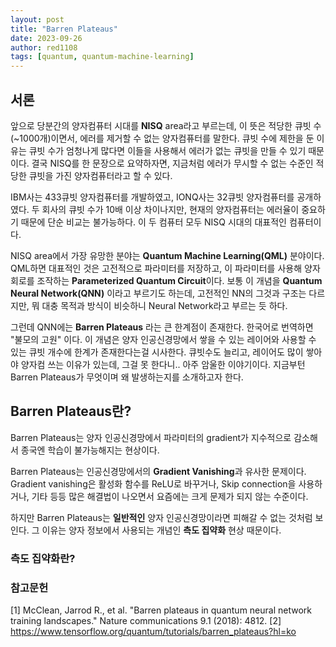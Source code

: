 ```yaml
---
layout: post
title: "Barren Plateaus"
date: 2023-09-26
author: red1108
tags: [quantum, quantum-machine-learning]
---
```



## 서론

앞으로 당분간의 양자컴퓨터 시대를 **NISQ** area라고 부르는데, 이 뜻은 적당한 큐빗 수(~1000개)이면서, 에러를 제거할 수 없는 양자컴퓨터를 말한다. 큐빗 수에 제한을 둔 이유는 큐빗 수가 엄청나게 많다면 이들을 사용해서 에러가 없는 큐빗을 만들 수 있기 때문이다. 결국 NISQ를 한 문장으로 요약하자면, 지금처럼 에러가 무시할 수 없는 수준인 적당한 큐빗을 가진 양자컴퓨터라고 할 수 있다. 

IBM사는 433큐빗 양자컴퓨터를 개발하였고, IONQ사는 32큐빗 양자컴퓨터를 공개하였다. 두 회사의 큐빗 수가 10배 이상 차이나지만, 현재의 양자컴퓨터는 에러율이 중요하기 때문에 단순 비교는 불가능하다. 이 두 컴퓨터 모두 NISQ 시대의 대표적인 컴퓨터이다.

NISQ area에서 가장 유망한 분야는 **Quantum Machine Learning(QML)** 분야이다. QML하면 대표적인 것은 고전적으로 파라미터를 저장하고, 이 파라미터를 사용해 양자 회로를 조작하는 **Parameterized Quantum Circuit**이다. 보통 이 개념을 **Quantum Neural Network(QNN)** 이라고 부르기도 하는데, 고전적인 NN의 그것과 구조는 다르지만, 뭐 대충 목적과 방식이 비슷하니 Neural Network라고 부르는 듯 하다.

그런데 QNN에는 **Barren Plateaus** 라는 큰 한계점이 존재한다. 한국어로 번역하면 "불모의 고원" 이다. 이 개념은 양자 인공신경망에서 쌓을 수 있는 레이어와 사용할 수 있는 큐빗 개수에 한계가 존재한다는걸 시사한다. 큐빗수도 늘리고, 레이어도 많이 쌓아야 양자컴 쓰는 이유가 있는데, 그걸 못 한다니.. 아주 암울한 이야기이다. 지금부턴 Barren Plateaus가 무엇이며 왜 발생하는지를 소개하고자 한다.

## Barren Plateaus란?

Barren Plateaus는 양자 인공신경망에서 파라미터의 gradient가 지수적으로 감소해서 종국엔 학습이 불가능해지는 현상이다.

Barren Plateaus는 인공신경망에서의 **Gradient Vanishing**과 유사한 문제이다. Gradient vanishing은 활성화 함수를 ReLU로 바꾸거나, Skip connection을 사용하거나, 기타 등등 많은 해결법이 나오면서 요즘에는 크게 문제가 되지 않는 수준이다.

하지만 Barren Plateaus는 **일반적인** 양자 인공신경망이라면 피해갈 수 없는 것처럼 보인다. 그 이유는 양자 정보에서 사용되는 개념인 **측도 집약화** 현상 때문이다.

### 측도 집약화란?



### 참고문헌

[1] McClean, Jarrod R., et al. "Barren plateaus in quantum neural network training landscapes." Nature communications 9.1 (2018): 4812.
[2] https://www.tensorflow.org/quantum/tutorials/barren_plateaus?hl=ko